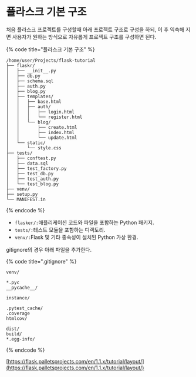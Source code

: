# 플라스크 기본 구조

처음 플라스크 프로젝트를 구성할때 아래 프로젝트 구조로 구성을 하되, 이 후 익숙해 지면 사용자가 원하는 방식으로 자유롭게 프로젝트 구조를 구성하면 된다.

{% code title="플라스크 기본 구조" %}
```text
/home/user/Projects/flask-tutorial
├── flaskr/
│   ├── __init__.py
│   ├── db.py
│   ├── schema.sql
│   ├── auth.py
│   ├── blog.py
│   ├── templates/
│   │   ├── base.html
│   │   ├── auth/
│   │   │   ├── login.html
│   │   │   └── register.html
│   │   └── blog/
│   │       ├── create.html
│   │       ├── index.html
│   │       └── update.html
│   └── static/
│       └── style.css
├── tests/
│   ├── conftest.py
│   ├── data.sql
│   ├── test_factory.py
│   ├── test_db.py
│   ├── test_auth.py
│   └── test_blog.py
├── venv/
├── setup.py
└── MANIFEST.in
```
{% endcode %}

* `flasker/:`애플리케이션 코드와 파일을 포함하는 Python 패키지.
* `tests/:`테스트 모듈을 포함하는 디렉토리.
* `venv/:`Flask 및 기타 종속성이 설치된 Python 가상 환경.

gitignore의 경우 아래 파일을 추가한다.

{% code title=".gitignore" %}
```text
venv/

*.pyc
__pycache__/

instance/

.pytest_cache/
.coverage
htmlcov/

dist/
build/
*.egg-info/
```
{% endcode %}



[https://flask.palletsprojects.com/en/1.1.x/tutorial/layout/](https://flask.palletsprojects.com/en/1.1.x/tutorial/layout/)

